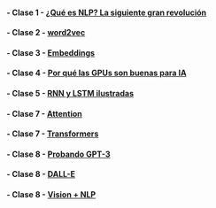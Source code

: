 #### - Clase 1 - [¿Qué es NLP? La siguiente gran revolución](https://www.youtube.com/watch?v=cTQiN9dewIg)
#### - Clase 2 - [word2vec](https://www.youtube.com/watch?v=Tg1MjMIVArc)
#### - Clase 3 - [Embeddings](https://www.youtube.com/watch?v=RkYuH_K7Fx4&t=0s)
#### - Clase 4 - [Por qué las GPUs son buenas para IA](https://www.youtube.com/watch?v=C_wSHKG8_fg)
#### - Clase 5 - [RNN y LSTM ilustradas](https://www.youtube.com/watch?v=8HyCNIVRbSU)
#### - Clase 7 - [Attention](https://www.youtube.com/watch?v=aL-EmKuB078)
#### - Clase 7 - [Transformers](https://www.youtube.com/watch?v=xi94v_jl26U)
#### - Clase 8 - [Probando GPT-3](https://www.youtube.com/watch?v=otvqkWFvUZU&list)
#### - Clase 8 - [DALL-E](https://www.youtube.com/watch?v=ztvtcKDrSwM)
#### - Clase 8 - [Vision +  NLP](https://www.youtube.com/watch?v=0BW9W9cuwR0)
